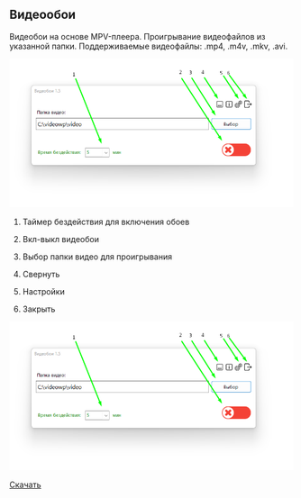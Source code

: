 ## Видеообои
Видеобои на основе MPV-плеера.
Проигрывание видеофайлов из указанной папки. Поддерживаемые видеофайлы: .mp4, .m4v, .mkv, .avi.

![Главное окно программы](/images/Screenshot_1.png)

1. Таймер бездействия для включения обоев

2. Вкл-выкл видеобои

3. Выбор папки видео для проигрывания

4. Свернуть

5. Настройки

6. Закрыть

![Окно настроек](/images/Screenshot_1.png)

[Скачать]( https://drive.google.com/file/d/1wMgGYZ6r5VmU9Kq4ApDF5DZcHtFgtg4W/view?usp=sharing )
